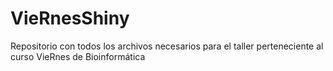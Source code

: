 # VieRnesShiny
Repositorio con todos los archivos necesarios para el taller perteneciente al curso VieRnes de Bioinformática
